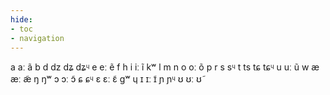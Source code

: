 ```yaml
---
hide:
- toc
- navigation
---
```

a
aː
ã
b
d
dz
dʑ
dʑᶣ
e
eː
ẽ
f
h
i
iː
ĩ
kʷ
l
m
n
o
oː
õ
p
r
s
sᶣ
t
ts
tɕ
tɕᶣ
u
uː
ũ
w
æ
æː
æ̃
ŋ
ŋʷ
ɔ
ɔː
ɔ̃
ɕ
ɕᶣ
ɛ
ɛː
ɛ̃
ɡʷ
ɥ
ɪ
ɪː
ɪ̃
ɲ
ɲᶣ
ʊ
ʊː
ʊ̃
